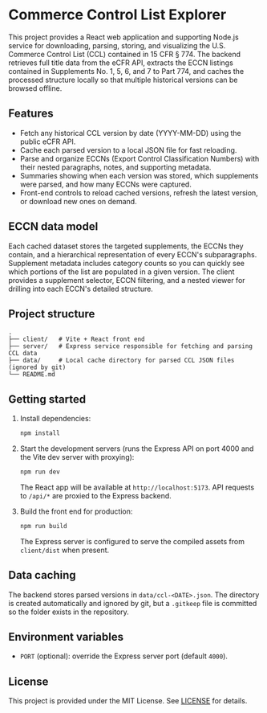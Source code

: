 # Commerce Control List Explorer

This project provides a React web application and supporting Node.js service for downloading,
parsing, storing, and visualizing the U.S. Commerce Control List (CCL) contained in 15 CFR
§ 774. The backend retrieves full title data from the eCFR API, extracts the ECCN listings
contained in Supplements No. 1, 5, 6, and 7 to Part 774, and caches the processed structure locally
so that multiple historical versions can be browsed offline.

## Features

- Fetch any historical CCL version by date (YYYY-MM-DD) using the public eCFR API.
- Cache each parsed version to a local JSON file for fast reloading.
- Parse and organize ECCNs (Export Control Classification Numbers) with their nested paragraphs,
  notes, and supporting metadata.
- Summaries showing when each version was stored, which supplements were parsed, and how many
  ECCNs were captured.
- Front-end controls to reload cached versions, refresh the latest version, or download new ones on demand.

## ECCN data model

Each cached dataset stores the targeted supplements, the ECCNs they contain, and a hierarchical
representation of every ECCN's subparagraphs. Supplement metadata includes category counts so you
can quickly see which portions of the list are populated in a given version. The client provides a
supplement selector, ECCN filtering, and a nested viewer for drilling into each ECCN's detailed
structure.

## Project structure

```
.
├── client/   # Vite + React front end
├── server/   # Express service responsible for fetching and parsing CCL data
├── data/     # Local cache directory for parsed CCL JSON files (ignored by git)
└── README.md
```

## Getting started

1. Install dependencies:

   ```bash
   npm install
   ```

2. Start the development servers (runs the Express API on port 4000 and the Vite dev server with proxying):

   ```bash
   npm run dev
   ```

   The React app will be available at `http://localhost:5173`. API requests to `/api/*` are proxied to the Express backend.

3. Build the front end for production:

   ```bash
   npm run build
   ```

   The Express server is configured to serve the compiled assets from `client/dist` when present.

## Data caching

The backend stores parsed versions in `data/ccl-<DATE>.json`. The directory is created automatically
and ignored by git, but a `.gitkeep` file is committed so the folder exists in the repository.

## Environment variables

- `PORT` (optional): override the Express server port (default `4000`).

## License

This project is provided under the MIT License. See [LICENSE](LICENSE) for details.
